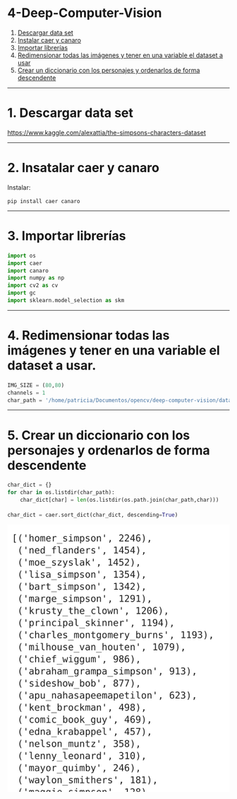 # 4-Deep-Computer-Vision
1. [Descargar data set ](#schema1)
2. [Instalar caer y canaro ](#schema2)
3. [Importar librerías ](#schema3)
4. [Redimensionar todas las imágenes y tener en una variable el dataset a usar](#schema4)
5. [Crear un diccionario con los personajes y ordenarlos de forma descendente](#schema5)

<hr>

<a name="schema1"></a>

# 1. Descargar data set

https://www.kaggle.com/alexattia/the-simpsons-characters-dataset


<hr>

<a name="schema2"></a>

# 2. Insatalar caer y canaro



Instalar:
~~~
pip install caer canaro
~~~

<hr>

<a name="schema3"></a>

# 3. Importar librerías

~~~python
import os
import caer
import canaro
import numpy as np
import cv2 as cv
import gc
import sklearn.model_selection as skm 
~~~
<hr>

<a name="schema4"></a>

# 4. Redimensionar todas las imágenes y tener en una variable el dataset a usar.

~~~python
IMG_SIZE = (80,80)
channels = 1
char_path = '/home/patricia/Documentos/opencv/deep-computer-vision/data/simpsons_dataset'
~~~
<hr>

<a name="schema5"></a>

# 5. Crear un diccionario con los personajes y ordenarlos de forma descendente
~~~python
char_dict = {}
for char in os.listdir(char_path):
    char_dict[char] = len(os.listdir(os.path.join(char_path,char)))

char_dict = caer.sort_dict(char_dict, descending=True)
~~~
![img](./images/001.png)